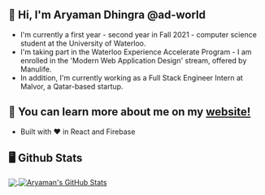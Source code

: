 ## 👋 Hi, I'm Aryaman Dhingra @ad-world
* I'm currently a first year - second year in Fall 2021 - computer science student at the University of Waterloo.
* I'm taking part in the Waterloo Experience Accelerate Program - I am enrolled in the 'Modern Web Application Design' stream, offered by Manulife.
* In addition, I'm currently working as a Full Stack Engineer Intern at Malvor, a Qatar-based startup.

## 🔋 You can learn more about me on my <a href="https://aryaman.dev" target="blank">website!</a>
* Built with ❤ in React and Firebase


## 🖥 Github Stats


<a href="https://github.com/ad-world">
  <img align="center" src="https://github-readme-stats.vercel.app/api/top-langs/?username=ad-world&theme=radical&langs_count=3&border_radius=20" />
</a>
<a href="https://github.com/ad-world">
  <img align="center" src="https://github-readme-stats.vercel.app/api?username=ad-world&show_icons=true&theme=radical&border_radius=20" alt="Aryaman's GitHub Stats" />
</a>



